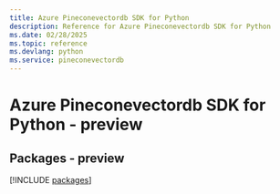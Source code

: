 ```yaml
---
title: Azure Pineconevectordb SDK for Python
description: Reference for Azure Pineconevectordb SDK for Python
ms.date: 02/28/2025
ms.topic: reference
ms.devlang: python
ms.service: pineconevectordb
---
```

# Azure Pineconevectordb SDK for Python - preview
## Packages - preview
[!INCLUDE [packages](pineconevectordb-index.md)]